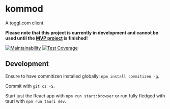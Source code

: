 # kommod

A toggl.com client.

**Please note that this project is currently in development and cannot be used until the [MVP project](https://github.com/dArignac/kommod/projects/1) is finished!**

[![Maintainability](https://api.codeclimate.com/v1/badges/5564adef81af9c748de9/maintainability)](https://codeclimate.com/github/dArignac/kommod/maintainability)
[![Test Coverage](https://api.codeclimate.com/v1/badges/5564adef81af9c748de9/test_coverage)](https://codeclimate.com/github/dArignac/kommod/test_coverage)

## Development

Ensure to have commitizen installed globally: `npm install commitizen -g`.

Commit with `git cz -S`.

Start just the React app with `npm run start:browser` or run fully fledged with tauri with `npm run tauri dev`.
